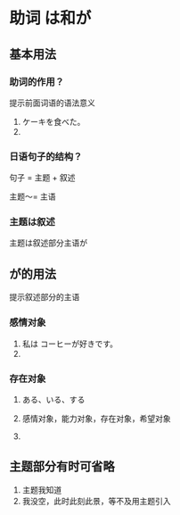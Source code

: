 # 助词 は和が
## 基本用法
### 助词的作用？

提示前面词语的语法意义

1. ケーキを食べた。
2. 
### 日语句子的结构？

句子 = 主题 + 叙述

主题～= 主语

### 主题は叙述

主题は叙述部分主语が

## が的用法

提示叙述部分的主语

### 感情对象
1. 私は コーヒーが好きです。
2. 
### 存在对象
1. ある、いる、する
　

1. 感情对象，能力对象，存在对象，希望对象
2. 


##  主题部分有时可省略
1. 主题我知道
2. 我没空，此时此刻此景，等不及用主题引入
